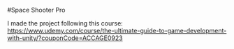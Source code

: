 #Space Shooter Pro

I made the project following this course: https://www.udemy.com/course/the-ultimate-guide-to-game-development-with-unity/?couponCode=ACCAGE0923
